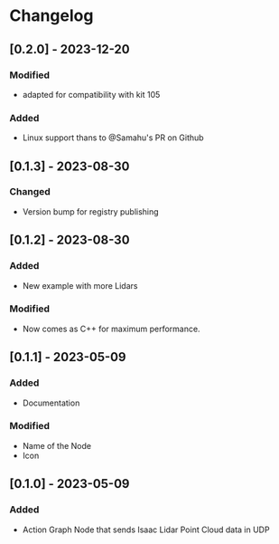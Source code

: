 # Changelog

## [0.2.0] - 2023-12-20

### Modified
- adapted for compatibility with kit 105

### Added
- Linux support thans to @Samahu's PR on Github

## [0.1.3] - 2023-08-30

### Changed
- Version bump for registry publishing

## [0.1.2] - 2023-08-30

### Added
- New example with more Lidars

### Modified
- Now comes as C++ for maximum performance.

## [0.1.1] - 2023-05-09

### Added
- Documentation

### Modified
- Name of the Node
- Icon

## [0.1.0] - 2023-05-09

### Added
- Action Graph Node that sends Isaac Lidar Point Cloud data in UDP

